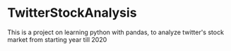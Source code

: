 # TwitterStockAnalysis
This is a project on learning python with pandas, to analyze twitter's stock market from starting year till 2020 
